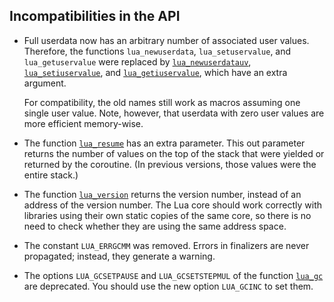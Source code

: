 ## Incompatibilities in the API

-   Full userdata now has an arbitrary number of associated user values.
    Therefore, the functions `lua_newuserdata`, `lua_setuservalue`, and
    `lua_getuservalue` were replaced by
    [`lua_newuserdatauv`](#lua_newuserdatauv),
    [`lua_setiuservalue`](#lua_setiuservalue), and
    [`lua_getiuservalue`](#lua_getiuservalue), which have an extra
    argument.

    For compatibility, the old names still work as macros assuming one
    single user value. Note, however, that userdata with zero user
    values are more efficient memory-wise.

-   The function [`lua_resume`](#lua_resume) has an extra parameter.
    This out parameter returns the number of values on the top of the
    stack that were yielded or returned by the coroutine. (In previous
    versions, those values were the entire stack.)

-   The function [`lua_version`](#lua_version) returns the version
    number, instead of an address of the version number. The Lua core
    should work correctly with libraries using their own static copies
    of the same core, so there is no need to check whether they are
    using the same address space.

-   The constant `LUA_ERRGCMM` was removed. Errors in finalizers are
    never propagated; instead, they generate a warning.

-   The options `LUA_GCSETPAUSE` and `LUA_GCSETSTEPMUL` of the function
    [`lua_gc`](#lua_gc) are deprecated. You should use the new option
    `LUA_GCINC` to set them.

